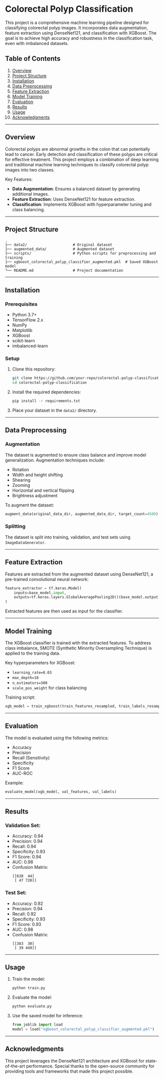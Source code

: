 # Colorectal Polyp Classification

This project is a comprehensive machine learning pipeline designed for classifying colorectal polyp images. It incorporates data augmentation, feature extraction using DenseNet121, and classification with XGBoost. The goal is to achieve high accuracy and robustness in the classification task, even with imbalanced datasets.

## Table of Contents

1. [Overview](#overview)
2. [Project Structure](#project-structure)
3. [Installation](#installation)
4. [Data Preprocessing](#data-preprocessing)
5. [Feature Extraction](#feature-extraction)
6. [Model Training](#model-training)
7. [Evaluation](#evaluation)
8. [Results](#results)
9. [Usage](#usage)
10. [Acknowledgments](#acknowledgments)

---

## Overview

Colorectal polyps are abnormal growths in the colon that can potentially lead to cancer. Early detection and classification of these polyps are critical for effective treatment. This project employs a combination of deep learning and traditional machine learning techniques to classify colorectal polyp images into two classes.

Key Features:
- **Data Augmentation**: Ensures a balanced dataset by generating additional images.
- **Feature Extraction**: Uses DenseNet121 for feature extraction.
- **Classification**: Implements XGBoost with hyperparameter tuning and class balancing.

---

## Project Structure

```
.
├── data2/                     # Original dataset
├── augmented_data/            # Augmented dataset
├── scripts/                   # Python scripts for preprocessing and training
├── xgboost_colorectal_polyp_classifier_augmented.pkl  # Saved XGBoost model
└── README.md                  # Project documentation
```

---

## Installation

### Prerequisites

- Python 3.7+
- TensorFlow 2.x
- NumPy
- Matplotlib
- XGBoost
- scikit-learn
- imbalanced-learn

### Setup

1. Clone this repository:
   ```bash
   git clone https://github.com/your-repo/colorectal-polyp-classification.git
   cd colorectal-polyp-classification
   ```

2. Install the required dependencies:
   ```bash
   pip install -r requirements.txt
   ```

3. Place your dataset in the `data2/` directory.

---

## Data Preprocessing

### Augmentation
The dataset is augmented to ensure class balance and improve model generalization. Augmentation techniques include:
- Rotation
- Width and height shifting
- Shearing
- Zooming
- Horizontal and vertical flipping
- Brightness adjustment

To augment the dataset:
```python
augment_data(original_data_dir, augmented_data_dir, target_count=4500)
```

### Splitting
The dataset is split into training, validation, and test sets using `ImageDataGenerator`.

---

## Feature Extraction

Features are extracted from the augmented dataset using DenseNet121, a pre-trained convolutional neural network:
```python
feature_extractor = tf.keras.Model(
    inputs=base_model.input,
    outputs=tf.keras.layers.GlobalAveragePooling2D()(base_model.output)
)
```
Extracted features are then used as input for the classifier.

---

## Model Training

The XGBoost classifier is trained with the extracted features. To address class imbalance, SMOTE (Synthetic Minority Oversampling Technique) is applied to the training data.

Key hyperparameters for XGBoost:
- `learning_rate=0.03`
- `max_depth=10`
- `n_estimators=300`
- `scale_pos_weight` for class balancing

Training script:
```python
xgb_model = train_xgboost(train_features_resampled, train_labels_resampled)
```

---

## Evaluation

The model is evaluated using the following metrics:
- Accuracy
- Precision
- Recall (Sensitivity)
- Specificity
- F1 Score
- AUC-ROC

Example:
```python
evaluate_model(xgb_model, val_features, val_labels)
```

---

## Results

### Validation Set:
- Accuracy: 0.94
- Precision: 0.94
- Recall: 0.94
- Specificity: 0.93
- F1 Score: 0.94
- AUC: 0.98
- Confusion Matrix:
  ```
  [[630  44]
   [ 47 720]]
  ```

### Test Set:
- Accuracy: 0.92
- Precision: 0.94
- Recall: 0.92
- Specificity: 0.93
- F1 Score: 0.93
- AUC: 0.98
- Confusion Matrix:
  ```
  [[383  30]
   [ 39 449]]
  ```

---

## Usage

1. Train the model:
   ```bash
   python train.py
   ```

2. Evaluate the model:
   ```bash
   python evaluate.py
   ```

3. Use the saved model for inference:
   ```python
   from joblib import load
   model = load("xgboost_colorectal_polyp_classifier_augmented.pkl")
   ```

---

## Acknowledgments

This project leverages the DenseNet121 architecture and XGBoost for state-of-the-art performance. Special thanks to the open-source community for providing tools and frameworks that made this project possible.

